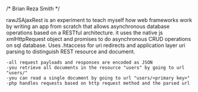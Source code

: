 /*
Brian Reza Smith
*/


rawJSAjaxRest is an experiment to teach myself how web frameworks work by writing an app from scratch that allows asynchronous database operations based on a RESTful architecture. it uses the native js xmlHttpRequest object and promises to do asynchronous CRUD operations on sql database. Uses .htaccess for uri redirects and application layer uri parsing to distinguish REST resource and document. 
	
	-all request payloads and responses are encoded as JSON
	-you retrieve all documents in the resource "users" by going to url "users/"
	-you can read a single document by going to url "users/<primary key>"
	-php handles requests based on http request method and the parsed url  
